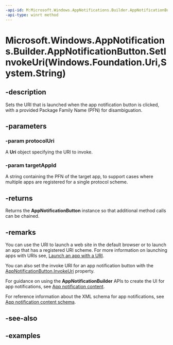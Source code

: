 ```yaml
---
-api-id: M:Microsoft.Windows.AppNotifications.Builder.AppNotificationButton.SetInvokeUri(Windows.Foundation.Uri,System.String)
-api-type: winrt method
---
```


# Microsoft.Windows.AppNotifications.Builder.AppNotificationButton.SetInvokeUri(Windows.Foundation.Uri,System.String)

<!--
public Microsoft.Windows.AppNotifications.Builder.AppNotificationButton SetInvokeUri (System.Uri protocolUri, string targetAppId);
-->


## -description

Sets the URI that is launched when the app notification button is clicked, with a provided Package Family Name (PFN) for disambiguation.

## -parameters

### -param protocolUri

A **Uri** object specifying the URI to invoke.

### -param targetAppId

A string containing the PFN of the target app, to support cases where multiple apps are registered for a single protocol scheme.

## -returns

Returns the **AppNotificationButton** instance so that additional method calls can be chained.

## -remarks

You can use the URI to launch a web site in the default browser or to launch an app that has a registered URI scheme. For more information on launching apps with URIs see, [Launch an app with a URI](/windows/uwp/launch-resume/launch-app-with-uri).

You can also set the invoke URI for an app notification button with the [AppNotificationButton.InvokeUri](xref:Microsoft.Windows.AppNotifications.Builder.AppNotificationButton.InvokeUri) property.

For guidance on using the **AppNotificationBuilder** APIs to create the UI for app notifications, see [App notification content](/windows/apps/design/shell/tiles-and-notifications/adaptive-interactive-toasts).

For reference information about the XML schema for app notifications, see [App notification content schema](/windows/apps/design/shell/tiles-and-notifications/toast-schema).

## -see-also

## -examples


